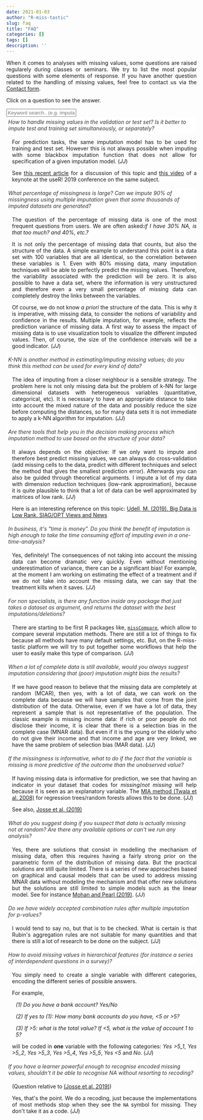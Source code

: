 ```yaml
---
date: 2021-01-03
author: "R-miss-tastic"
slug: faq
title: "FAQ"
categories: []
tags: []
description: ''
---
```




<p align="justify">When it comes to analyses with missing values, some questions are raised regularely during classes or seminars. We try to list the most popular questions with some elements of response. If you have another question related to the handling of missing values, feel free to contact us via the <a href="/contact/">Contact form</a>.</p>


<!--more-->

<p align="justify">Click on a question to see the answer.</p>


<div class="container card-group">
  <input class="form-control" id="accordion_search_bar" onkeyup="filterFunction()" type="text" placeholder="Keyword search.. (e.g. imputation)">
  </br>
  <div id="accordion" aria-multiselectable="true">
    <div class="card mb-2" id="faq01_container">
      <div class="card-header bg-light text-dark" role="tab" id="h_faq01" data-toggle="collapse" data-parent="#accordion" href="#faq01" aria-expanded="false" aria-controls="faq01">
        <i>How to handle missing values in the validation or test set? Is it better to impute test and training set simultaneously, or separately?</i>
      </div>
      <div id="faq01" class="collapse" role="tabpanel" aria-labelledby="faq01" data-parent="#accordion">
        <div class="card-body">
          <p align="justify" style="margin-left:15px;">For prediction tasks, the same imputation model has to be used for training and test set. However this is not always possible when imputing with some blackbox imputation function that does not allow for specification of a given imputation model. (<i>JJ</i>)</p>
          <p align="justify" style="margin-left:15px;">See <a href="https://arxiv.org/abs/1902.06931" target="_blank">this recent article</a> for a discussion of this topic and <a href="https://www.youtube.com/watch?v=z8IuuDe5oXs&t=19s" target="_blank">this video</a> of a keynote at the useR! 2019 conference on the same subject.</p>
        </div>
      </div>
    </div>
    <div class="card mb-2" id="faq02_container">
      <div class="card-header bg-light text-dark" role="tab" id="h_faq02" data-toggle="collapse" data-parent="#accordion" href="#faq02" aria-expanded="false" aria-controls="faq02">
        <i>What percentage of missingness is large? Can we impute 90% of missingness using multiple imputation given that some thousands of imputed datasets are generated?</i>
      </div>
      <div id="faq02" class="collapse" role="tabpanel" aria-labelledby="faq02" data-parent="#accordion">
        <div class="card-body">
          <p align="justify" style="margin-left:15px;">The question of the percentage of missing data is one of the most frequent questions from users. We are often asked:<i>if I have 30% NA, is that too much? and 40%, etc.?</i></p>
          <p align="justify" style="margin-left:15px;">It is not only the percentage of missing data that counts, but also the structure of the data. A simple example to understand this point is a data set with 100 variables that are all identical, so the correlation between these variables is 1. Even with 80% missing data, many imputation techniques will be able to perfectly predict the missing values. Therefore, the variability associated with the prediction will be zero. It is also possible to have a data set, where the information is very unstructured and therefore even a very small percentage of missing data can completely destroy the links between the variables.</p>
          <p align="justify" style="margin-left:15px;">Of course, we do not know <i>a priori</i> the structure of the data. This is why it is imperative, with missing data, to consider the notions of variability and confidence in the results. Multiple imputation, for example, reflects the prediction variance of missing data. A first way to assess the impact of missing data is to use visualization tools to visualize the different imputed values. Then, of course, the size of the confidence intervals will be a good indicator. (<i>JJ</i>)</p>
        </div>
      </div>
    </div>
    <div class="card mb-2" id="faq03_container">
      <div class="card-header bg-light text-dark" role="tab" id="h_faq03" data-toggle="collapse" data-parent="#accordion" href="#faq03" aria-expanded="false" aria-controls="faq03">
        <i>K-NN is another method in estimating/imputing missing values; do you think this method can be used for every kind of data?</i>
      </div>
      <div id="faq03" class="collapse" role="tabpanel" aria-labelledby="faq03" data-parent="#accordion">
        <div class="card-body">
          <p align="justify" style="margin-left:15px;">The idea of imputing from a closer neighbour is a sensible strategy. The problem here is not only missing data but the problem of k-NN for large dimensional datasets with heterogeneous variables (quantitative, categorical, etc). It is necessary to have an appropriate distance to take into account the mixed nature of the data and possibly reduce the size before computing the distances, so for many data sets it is not immediate to apply a k-NN algorithm for imputation. (<i>JJ</i>)</p>
        </div>
      </div>
    </div>
    <div class="card mb-2" id="faq04_container">
      <div class="card-header bg-light text-dark" role="tab" id="h_faq04" data-toggle="collapse" data-parent="#accordion" href="#faq04" aria-expanded="false" aria-controls="faq04">
        <i>Are there tools that help you in the decision making process which imputation method to use based on the structure of your data?</i>
      </div>
      <div id="faq04" class="collapse" role="tabpanel" aria-labelledby="faq04" data-parent="#accordion">
        <div class="card-body">
          <p align="justify" style="margin-left:15px;">It always depends on the objective: If we only want to impute and therefore best predict missing values, we can always do cross-validation (add missing cells to the data, predict with different techniques and select the method that gives the smallest prediction error). Afterwards you can also be guided through theoretical arguments. I impute a lot of my data with dimension reduction techniques (low-rank approximation), because it is quite plausible to think that a lot of data can be well approximated by matrices of low rank. (<i>JJ</i>)</p>
          <p align="justify" style="margin-left:15px;">Here is an interesting reference on this topic: <a href="http://wiki.siam.org/siag-op/images/siag-op/b/bd/ViewsAndNews-27-1.pdf" target="_blank">Udell, M. (2019). Big Data is Low Rank. SIAG/OPT Views and News</a></p>
        </div>
      </div>
    </div>
    <div class="card mb-2" id="faq05_container">
      <div class="card-header bg-light text-dark" role="tab" id="h_faq05" data-toggle="collapse" data-parent="#accordion" href="#faq05" aria-expanded="false" aria-controls="faq05">
        <i>In business, it's "time is money". Do you think the benefit of imputation is high enough to take the time consuming effort of imputing even in a one-time-analysis?</i>
      </div>
      <div id="faq05" class="collapse" role="tabpanel" aria-labelledby="faq05" data-parent="#accordion">
        <div class="card-body">
          <p align="justify" style="margin-left:15px;">Yes, definitely! The consequences of not taking into account the missing data can become dramatic very quickly. Even without mentioning underestimation of variance, there can be a significant bias! For example, at the moment I am working on estimating the effect of a treatment and if we do not take into account the missing data, we can say that the treatment kills when it saves. (<i>JJ</i>)</p>
        </div>
      </div>
    </div>
    <div class="card mb-2" id="faq06_container">
      <div class="card-header bg-light text-dark" role="tab" id="h_faq06" data-toggle="collapse" data-parent="#accordion" href="#faq06" aria-expanded="false" aria-controls="faq06">
        <i>For non specialists, is there any function inside any package that just takes a dataset as argument, and returns the dataset with the best imputations/deletions?</i>
      </div>
      <div id="faq06" class="collapse" role="tabpanel" aria-labelledby="faq06" data-parent="#accordion">
        <div class="card-body">
          <p align="justify" style="margin-left:15px;">There are starting to be first R packages like, <a href="https://cran.r-project.org/web/packages/missCompare/vignettes/misscompare.html" target="_blank"><code>missCompare</code></a>, which allow to compare several imputation methods. There are still a lot of things to fix because all methods have many default settings, etc. But, on the R-miss-tastic platform we will try to put together some workflows that help the user to easily make this type of comparison. (<i>JJ</i>)</p>
        </div>
      </div>
    </div>
    <div class="card mb-2" id="faq07_container">
      <div class="card-header bg-light text-dark" role="tab" id="h_faq07" data-toggle="collapse" data-parent="#accordion" href="#faq07" aria-expanded="false" aria-controls="faq07">
            <i>When a lot of complete data is still available, would you always suggest imputation considering that (poor) imputation might bias the results?</i>
      </div>
      <div id="faq07" class="collapse" role="tabpanel" aria-labelledby="faq07" data-parent="#accordion">
        <div class="card-body">
          <p align="justify" style="margin-left:15px;">If we have good reason to believe that the missing data are completely at random (MCAR), then yes, with a lot of data, we can work on the complete data because we will have samples that come from the joint distribution of the data. Otherwise, even if we have a lot of data, they represent a sample that is not representative of the population. The classic example is missing income data: if rich or poor people do not disclose their income, it is clear that there is a selection bias in the complete case (MNAR data). But even if it is the young or the elderly who do not give their income and that income and age are very linked, we have the same problem of selection bias (MAR data). (<i>JJ</i>)</p>
        </div>
      </div>
    </div>
    <div class="card mb-2" id="faq08_container">
      <div class="card-header bg-light text-dark" role="tab" id="h_faq08" data-toggle="collapse" data-parent="#accordion" href="#faq08" aria-expanded="false" aria-controls="faq08">
        <i>If the missingness is informative, what to do if the fact that the variable is missing is more predictive of the outcome than the unobserved value?</i>
      </div>
      <div id="faq08" class="collapse" role="tabpanel" aria-labelledby="faq08" data-parent="#accordion">
        <div class="card-body">
          <p align="justify" style="margin-left:15px;">If having missing data is informative for prediction, we see that having an indicator in your dataset that codes for <i>missing</i>/<i>not missing</i> will help because it is seen as an explanatory variable. The <a href="https://www.sciencedirect.com/science/article/abs/pii/S0167865508000305" target="_blank">MIA method (Twala et al. 2008)</a> for regression trees/random forests allows this to be done. (<i>JJ</i>)</p>
          <p align="justify" style="margin-left:15px;">See also, <a href="https://arxiv.org/pdf/1902.06931.pdf" target="_blank">Josse et al. (2019)</a></p>
        </div>
      </div>
    </div>
    <div class="card mb-2" id="faq09_container">
      <div class="card-header bg-light text-dark" role="tab" id="h_faq09" data-toggle="collapse" data-parent="#accordion" href="#faq09" aria-expanded="false" aria-controls="faq09">
        <i>What do you suggest doing if you suspect that data is actually missing not at random? Are there any available options or can't we run any analysis?</i>
      </div>
      <div id="faq09" class="collapse" role="tabpanel" aria-labelledby="faq09" data-parent="#accordion">
        <div class="card-body">
          <p align="justify" style="margin-left:15px;">Yes, there are solutions that consist in modelling the mechanism of missing data, often this requires having a fairly strong prior on the parametric form of the distribution of missing data. But the practical solutions are still quite limited. There is a series of new approaches based on graphical and causal models that can be used to address missing MNAR data without modeling the mechanism and that offer new solutions but the solutions are still limited to simple models such as the linear model. See for instance <a href="https://ftp.cs.ucla.edu/pub/stat_ser/r473-L.pdf" target="_blank">Mohan and Pearl (2019)</a>. (<i>JJ</i>)</p>
        </div>
      </div>
    </div>
    <div class="card mb-2" id="faq10_container">
      <div class="card-header bg-light text-dark" role="tab" id="h_faq10" data-toggle="collapse" data-parent="#accordion" href="#faq10" aria-expanded="false" aria-controls="faq10">
        <i>Do we have widely accepted combination rules after multiple imputation for p-values?</i>
      </div>
      <div id="faq10" class="collapse" role="tabpanel" aria-labelledby="faq10" data-parent="#accordion">
        <div class="card-body">
          <p align="justify" style="margin-left:15px;">I would tend to say no, but that is to be checked. What is certain is that Rubin's aggregation rules are not suitable for many quantities and that there is still a lot of research to be done on the subject. (<i>JJ</i>)</p>
        </div>
      </div>
    </div>
    <div class="card mb-2" id="faq11_container">
      <div class="card-header bg-light text-dark" role="tab" id="h_faq11" data-toggle="collapse" data-parent="#accordion" href="#faq11" aria-expanded="false" aria-controls="faq11">
        <i>How to avoid missing values in hierarchical features (for instance a series of interdependent questions in a survey)?</i>
      </div>
      <div id="faq11" class="collapse" role="tabpanel" aria-labelledby="faq11" data-parent="#accordion">
        <div class="card-body">
          <p align="justify" style="margin-left:15px;">You simply need to create a single variable with different categories, encoding the different series of possible answers.</p><p style="margin-left:15px;">For example, <br><p style="margin-left:25px;"><i>(1) Do you have a bank account? Yes/No</i></p><p style="margin-left:25px;"><i>(2) If yes to (1): How many bank accounts do you have, <5 or >5?</i></p><p style="margin-left:25px;"><i>(3) If >5: what is the total value? If <5, what is the value of account 1 to 5?</i></p><p align="justify" style="margin-left:15px;">will be coded in <b>one</b> variable with the following categories: <i>Yes >5_1</i>, <i>Yes >5_2</i>, <i>Yes >5_3</i>, <i>Yes >5_4</i>, <i>Yes >5_5</i>, <i>Yes <5</i> and <i>No</i>. (<i>JJ</i>)</p>
        </div>
      </div>
    </div>
    <div class="card mb-2" id="faq12_container">
      <div class="card-header bg-light text-dark" role="tab" id="h_faq12" data-toggle="collapse" data-parent="#accordion" href="#faq12" aria-expanded="false" aria-controls="faq12">
        <i>If you have a learner powerful enough to recognise encoded missing values, shouldn't it be able to recognise NA without resorting to recoding?</i>
      </div>
      <div id="faq12" class="collapse" role="tabpanel" aria-labelledby="faq12" data-parent="#accordion">
        <div class="card-body">
          <p align="justify" style="margin-left:15px;">(Question relative to <a href="https://arxiv.org/pdf/1902.06931.pdf" target="_blank">(Josse et al. 2019)</a>)</p>
          <p align="justify" style="margin-left:15px;">Yes, that's the point. We do a recoding, just because the implementations of most methods stop when they see the <code>NA</code> symbol for missing. They don't take it as a code. (<i>JJ</i>)</p>
        </div>
      </div>
    </div>
  </div>
</div>

<style>
.card>.card-header {
  bottom-margin: 50px;
}

.card>.card-header {
  color: #333;
  background-color: #fff;
  border-color: #e4e5e7;
  padding: 0;
  -webkit-user-select: none;
  -moz-user-select: none;
  -ms-user-select: none;
  user-select: none;
}
.card>.card-header {
  display: block;
  padding: 5px 5px;
}
.card>.card-body {
  padding: 10px 10px;
  margin-left: 0px;
}
.card>.card-header a:after {
  content: "";
  position: relative;
  top: 1px;
  display: inline-block;
  font-style: normal;
  font-weight: 400;
  line-height: 1;
  -webkit-font-smoothing: antialiased;
  -moz-osx-font-smoothing: grayscale;
  float: right;
  transition: transform .25s linear;
  -webkit-transition: -webkit-transform .25s linear;
}
</style>

<script>
function filterFunction() {
  var input, filter, cards, cardContainer, keep_card, card_titles,  i, j;

  input = document.getElementById("accordion_search_bar");
  filter = input.value.toUpperCase();
  cardContainer = document.getElementById("accordion");
  cards = cardContainer.getElementsByClassName("card");
  for (i = 0; i < cards.length; i++) {
    //We will switch keep_card to true if we find search text in badge or title
    keep_card = false;
    //querySelectorAll returns all elements of a.badge. querySelector returns only the first element
    card_titles = cards[i].querySelectorAll(".card-header");

    //You must loop through all card titles.
    for(j = 0; j < card_titles.length; j++) {
        if (card_titles[j].innerText.toUpperCase().indexOf(filter) > -1) {
            //Found search text, now lets switch keep_card on
            keep_card = true;
            //No need for further looping, we found the card, there we break loop
            break;
        }
    }
    if(keep_card) {
        cards[i].style.display = "";
    } else {
        cards[i].style.display = "none";
    }
  }
}
</script>
